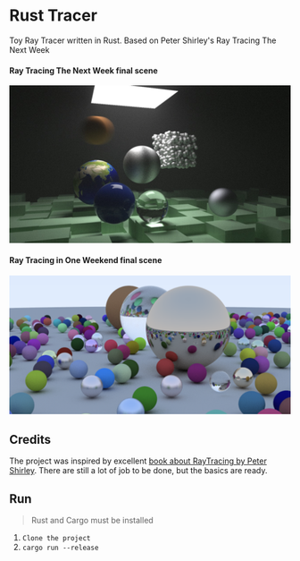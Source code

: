 # Rust Tracer

Toy Ray Tracer written in Rust. Based on Peter Shirley's Ray Tracing The Next Week


#### Ray Tracing The Next Week final scene
![Example of rendering](https://raw.githubusercontent.com/Slowyn/rust-tracer/master/tracing2.jpg)

#### Ray Tracing in One Weekend final scene
![Example of rendering](https://raw.githubusercontent.com/Slowyn/rust-tracer/master/tracing.png)

## Credits

The project was inspired by excellent [book about RayTracing by Peter Shirley](http://www.realtimerendering.com/raytracing/Ray%20Tracing%20in%20a%20Weekend.pdf).
There are still a lot of job to be done, but the basics are ready.


## Run

> Rust and Cargo must be installed

1. `Clone the project`
1. `cargo run --release`
